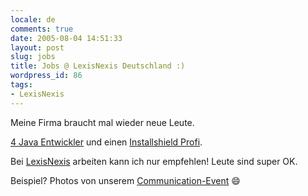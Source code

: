 ```yaml
---
locale: de
comments: true
date: 2005-08-04 14:51:33
layout: post
slug: jobs
title: Jobs @ LexisNexis Deutschland :) 
wordpress_id: 86
tags:
- LexisNexis
---
```


Meine Firma braucht mal wieder neue Leute.

[4 Java Entwickler](http://www.lexisnexis.de/karriere/stellenangebote?jobid=73231&or=2293&tt=news)
und einen [Installshield Profi](http://www.lexisnexis.de/karriere/stellenangebote?jobid=73229&or=2293&tt=news).

Bei [LexisNexis](http://lexisnexis.de) arbeiten kann ich nur empfehlen! Leute
sind super OK. 

Beispiel? Photos von unserem
[Communication-Event](http://gallery.wannawork.de/index.php?gallery=./2005-07-08%20Sommerfest&lang=en_us)
 :smile: 
